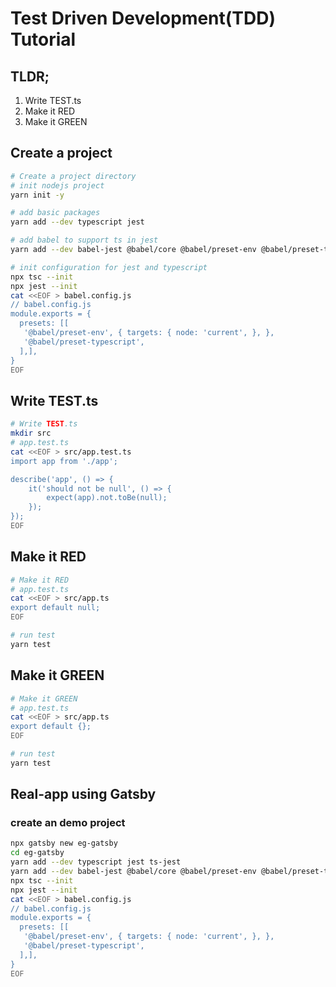 # Test Driven Development(TDD) Tutorial

## TLDR;

1. Write TEST.ts
2. Make it RED
3. Make it GREEN

## Create a project

```sh
# Create a project directory
# init nodejs project
yarn init -y

# add basic packages
yarn add --dev typescript jest

# add babel to support ts in jest
yarn add --dev babel-jest @babel/core @babel/preset-env @babel/preset-typescript @types/jest

# init configuration for jest and typescript
npx tsc --init
npx jest --init
cat <<EOF > babel.config.js
// babel.config.js
module.exports = {
  presets: [[
   '@babel/preset-env', { targets: { node: 'current', }, },
   '@babel/preset-typescript',
  ],],
}
EOF
```

## Write TEST.ts

```sh
# Write TEST.ts
mkdir src
# app.test.ts
cat <<EOF > src/app.test.ts
import app from './app';

describe('app', () => {
    it('should not be null', () => {
        expect(app).not.toBe(null);
    });
});
EOF
```

## Make it RED

```sh
# Make it RED
# app.test.ts
cat <<EOF > src/app.ts
export default null;
EOF

# run test
yarn test
```

## Make it GREEN

```sh
# Make it GREEN
# app.test.ts
cat <<EOF > src/app.ts
export default {};
EOF

# run test
yarn test
```

## Real-app using Gatsby

### create an demo project

```sh
npx gatsby new eg-gatsby
cd eg-gatsby
yarn add --dev typescript jest ts-jest
yarn add --dev babel-jest @babel/core @babel/preset-env @babel/preset-typescript @types/jest enzyme enzyme-adapter-react-16 @types/enzyme @types/enzyme-adapter-react-16
npx tsc --init
npx jest --init
cat <<EOF > babel.config.js
// babel.config.js
module.exports = {
  presets: [[
   '@babel/preset-env', { targets: { node: 'current', }, },
   '@babel/preset-typescript',
  ],],
}
EOF
```


